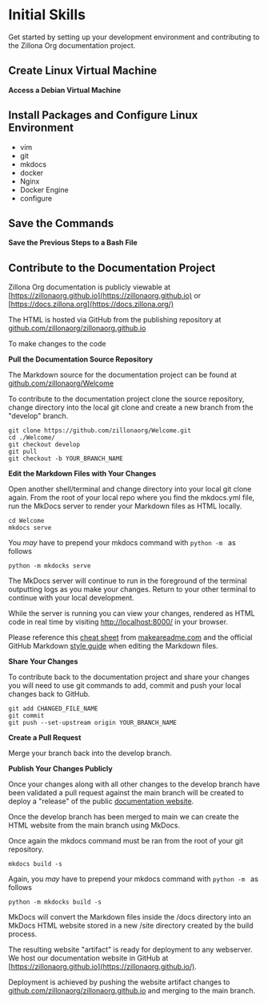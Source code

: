 # Initial Skills

Get started by setting up your development environment and contributing to the 
Zillona Org documentation project.

## Create Linux Virtual Machine

**Access a Debian Virtual Machine**

## Install Packages and Configure Linux Environment

  * vim
  * git
  * mkdocs
  * docker
  * Nginx
  * Docker Engine
  * configure

## Save the Commands

**Save the Previous Steps to a Bash File**

## Contribute to the Documentation Project

Zillona Org documentation is publicly viewable at 
[https://zillonaorg.github.io](https://zillonaorg.github.io) 
or
[https://docs.zillona.org](https://docs.zillona.org/)

The HTML is hosted via GitHub from the publishing repository at
[github.com/zillonaorg/zillonaorg.github.io](https://github.com/zillonaorg/zillonaorg.github.io) 

To make changes to the code

**Pull the Documentation Source Repository**

The Markdown source for the documentation project can be found at
[github.com/zillonaorg/Welcome](https://github.com/zillonaorg/Welcome)

To contribute to the documentation project clone the source repository, change
directory into the local git clone and create a new branch from the "develop"
branch.

```
git clone https://github.com/zillonaorg/Welcome.git
cd ./Welcome/
git checkout develop
git pull
git checkout -b YOUR_BRANCH_NAME
```

**Edit the Markdown Files with Your Changes**

Open another shell/terminal and change directory into your local git clone
again. From the root of your local repo where you find the mkdocs.yml file, run
the MkDocs server to render your Markdown files as HTML locally. 

```
cd Welcome
mkdocs serve
```

You _may_ have to prepend your mkdocs command with `python -m ` as follows 

```
python -m mkdocks serve
``` 

The MkDocs server will continue to run in the foreground of the terminal
outputting logs as you make your changes. Return to your other terminal to
continue with your local development.

While the server is running you can view your changes, rendered as HTML code in 
real time by visiting [http://localhost:8000/](http://localhost:8000/) in your 
browser.
                                                                                 
Please reference this 
[cheat sheet](https://www.markdownguide.org/cheat-sheet/) from 
[makeareadme.com](https://www.makeareadme.com/) and the official GitHub Markdown
[style guide](https://google.github.io/styleguide/docguide/style.html) when 
editing the Markdown files.

**Share Your Changes**

To contribute back to the documentation project and share your changes you will
need to use git commands to add, commit and push your local changes back to
GitHub.

```
git add CHANGED_FILE_NAME
git commit
git push --set-upstream origin YOUR_BRANCH_NAME
```

**Create a Pull Request**

Merge your branch back into the develop branch.

**Publish Your Changes Publicly**

Once your changes along with all other changes to the develop branch have been
validated a pull request against the main branch will be created to deploy a 
"release" of the public [documentation website](https://zillonaorg.github.io). 

Once the develop branch has been merged to main we can create the HTML website
from the main branch using MkDocs.

Once again the mkdocs command must be ran from the root of your git repository.

```
mkdocs build -s
```

Again, you _may_ have to prepend your mkdocs command with `python -m ` as follows 

```
python -m mkdocks build -s
``` 

MkDocs will convert the Markdown files inside the /docs directory into an MkDocs
HTML website stored in a new /site directory created by the build process.

The resulting website "artifact" is ready for deployment to any webserver. We
host our documentation website in GitHub at 
[https://zillonaorg.github.io](https://zillonaorg.github.io/). 

Deployment is achieved by pushing the website artifact changes to 
[github.com/zillonaorg/zillonaorg.github.io](https://github.com/zillonaorg/zillonaorg.github.io) 
and merging to the main branch.
